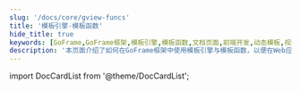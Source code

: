 ```yaml
---
slug: '/docs/core/gview-funcs'
title: '模板引擎-模板函数'
hide_title: true
keywords: [GoFrame,GoFrame框架,模板引擎,模板函数,文档页面,前端开发,动态模板,视图渲染,函数扩展,编程指南]
description: '本页面介绍了如何在GoFrame框架中使用模板引擎与模板函数，以便在Web应用程序中实现动态模板和视图渲染。通过自定义和扩展模板函数，开发者可以更高效地进行前端开发，提升应用的灵活性。'
---
```

import DocCardList from '@theme/DocCardList';

<DocCardList />